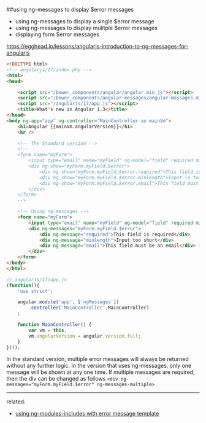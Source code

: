 ##using ng-messages to display $error messages
* using ng-messages to display a single $error message
* using ng-messages to display mulitple $error messages
* displaying form $error messages


https://egghead.io/lessons/angularjs-introduction-to-ng-messages-for-angularjs

```html
<!DOCTYPE html>
<!-- angularjs/17/index.php -->
<html>
<head>

    <script src="/bower_components/angular/angular.min.js"></script>
    <script src="/bower_components/angular-messages/angular-messages.min.js"></script>
    <script src="/angularjs/17/app.js"></script>
    <title>What's new in Angular 1.3</title>
</head>
<body ng-app="app" ng-controller="MainController as mainVm">
    <h1>Angular {{mainVm.angularVersion}}</h1>
    <hr />

    <!-- The Standard version -->
    <!--
    <form name="myForm">
        <input type="email" name="myField" ng-model="field" required minlength="5" />
        <div ng-show="myForm.myField.$error">
            <div ng-show="myForm.myField.$error.required">This field is required</div>
            <div ng-show="myForm.myField.$error.minlength">Input is too short</div>
            <div ng-show="myForm.myField.$error.email">This field must be an email</div>
        </div>
    </form>
    -->

    <!-- Using ng-messages -->
    <form name="myForm">
        <input type="email" name="myField" ng-model="field" required minlength="5" />
        <div ng-messages="myForm.myField.$error">
            <div ng-message="required">This field is required</div>
            <div ng-message="minlength">Input too short</div>
            <div ng-message="email">This field must be an email</div>
        </div>
    </form>
</body>
</html>
```

```javascript
// angularjs/17/app.js
(function(){
    'use strict';

    angular.module('app', ['ngMessages'])
        .controller('MainController',MainController)
    ;

    function MainController() {
        var vm = this;
        vm.angularVersion = angular.version.full;
    }
})();
```


In the standard version, multiple error messages will always be returned without any further logic.  In the
version that uses ng-messages, only one message will be shown at any one time.  If multiple messages are
required, then the div can be changed as follows `<div ng-messages="myForm.myField.$error" ng-messages-multiple>`

___

related: 
* [using ng-modules-includes with error message template](https://github.com/outboundexplorer/laravel-angular-notes/blob/master/AngularJS/18_using_ng-modules_includes_with_error_message_template.md)
